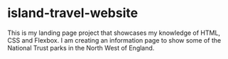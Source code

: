 # island-travel-website
This is my landing page project that showcases my knowledge of HTML, CSS and Flexbox. I am creating an information page to show some of the National Trust parks in the North West of England.